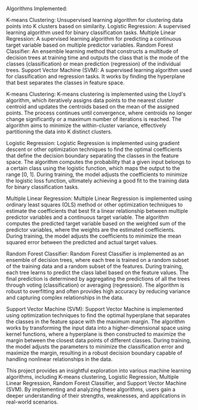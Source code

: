 Algorithms Implemented:

K-means Clustering: Unsupervised learning algorithm for clustering data points into K clusters based on similarity.
Logistic Regression: A supervised learning algorithm used for binary classification tasks.
Multiple Linear Regression: A supervised learning algorithm for predicting a continuous target variable based on multiple predictor variables.
Random Forest Classifier: An ensemble learning method that constructs a multitude of decision trees at training time and outputs the class that is the mode of the classes (classification) or mean prediction (regression) of the individual trees.
Support Vector Machine (SVM): A supervised learning algorithm used for classification and regression tasks. It works by finding the hyperplane that best separates the classes in feature space.

K-means Clustering:
K-means clustering is implemented using the Lloyd's algorithm, which iteratively assigns data points to the nearest cluster centroid and updates the centroids based on the mean of the assigned points. The process continues until convergence, where centroids no longer change significantly or a maximum number of iterations is reached. The algorithm aims to minimize the within-cluster variance, effectively partitioning the data into K distinct clusters.

Logistic Regression:
Logistic Regression is implemented using gradient descent or other optimization techniques to find the optimal coefficients that define the decision boundary separating the classes in the feature space. The algorithm computes the probability that a given input belongs to a certain class using the logistic function, which maps the output to the range [0, 1]. During training, the model adjusts the coefficients to minimize the logistic loss function, ultimately achieving a good fit to the training data for binary classification tasks.

Multiple Linear Regression:
Multiple Linear Regression is implemented using ordinary least squares (OLS) method or other optimization techniques to estimate the coefficients that best fit a linear relationship between multiple predictor variables and a continuous target variable. The algorithm computes the predicted target variable based on the weighted sum of the predictor variables, where the weights are the estimated coefficients. During training, the model adjusts the coefficients to minimize the mean squared error between the predicted and actual target values.

Random Forest Classifier:
Random Forest Classifier is implemented as an ensemble of decision trees, where each tree is trained on a random subset of the training data and a random subset of the features. During training, each tree learns to predict the class label based on the feature values. The final prediction is determined by aggregating the predictions of all the trees through voting (classification) or averaging (regression). The algorithm is robust to overfitting and often provides high accuracy by reducing variance and capturing complex relationships in the data.

Support Vector Machine (SVM):
Support Vector Machine is implemented using optimization techniques to find the optimal hyperplane that separates the classes in the feature space with the maximum margin. The algorithm works by transforming the input data into a higher-dimensional space using kernel functions, where a hyperplane is then constructed to maximize the margin between the closest data points of different classes. During training, the model adjusts the parameters to minimize the classification error and maximize the margin, resulting in a robust decision boundary capable of handling nonlinear relationships in the data.

This project provides an insightful exploration into various machine learning algorithms, including K-means clustering, Logistic Regression, Multiple Linear Regression, Random Forest Classifier, and Support Vector Machine (SVM). By implementing and analyzing these algorithms, users gain a deeper understanding of their strengths, weaknesses, and applications in real-world scenarios.
